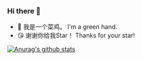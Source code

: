 ### Hi there 👋

* 🐤 我是一个菜鸡。 I'm a green hand.
* 😘 谢谢你给我Star！ Thanks for your star!

[![Anurag's github stats](https://github-readme-stats.vercel.app/api?username=i-guitar)](https://github.com/anuraghazra/github-readme-stats)



